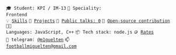 <code>🎓 Student: KPI / IM-13</code>
<code>👷 Speciality: Frontend</code><br>
<code>💡 [Skills](SKILLS.md)</code>
<code>🧻 [Projects](PROJECTS.md)</code>
<code>📢 [Public talks: 0](TALKS.md)</code>
<code>👀 [Open-source contribution](CONTRIBUTION.md)</code><br>
<code>🧑‍💻 Languages: JavaScript, C++</code>
<code>📦 Tech stack: node.js</code>
<code>🪙 [Rates](RATES.md)</code><br>
<code>💬 telegram: [@m1guelten](https://telegram.me/your-nikname)</code>
<code>📫 [footballmiguelten@gmail.com](mailto:footballmiguelten@gmail.com)</code>
